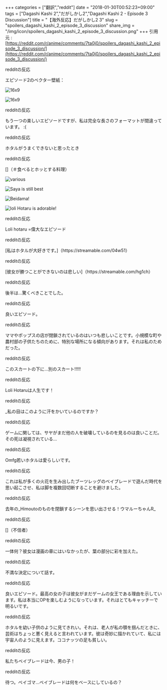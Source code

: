 +++
categories = ["翻訳","reddit"]
date = "2018-01-30T00:52:23+09:00"
tags = ["Dagashi Kashi 2","だがしかし2","Dagashi Kashi 2 - Episode 3 Discussion"]
title = "【海外反応】だがしかし2 3"
slug = "spoilers_dagashi_kashi_2_episode_3_discussion"
share_img = "/img/icon/spoilers_dagashi_kashi_2_episode_3_discussion.png"
+++
引用元 : [https://reddit.com/r/anime/comments/7ta0j0/spoilers_dagashi_kashi_2_episode_3_discussion/](https://reddit.com/r/anime/comments/7ta0j0/spoilers_dagashi_kashi_2_episode_3_discussion/)

<p><span class="reddit-comment">redditの反応</span></p>エピソード2のベクター壁紙：

![16x9](https://i.imgur.com/2JXTusm.png)

![16x9](https://i.imgur.com/3jHU7b4.png)

<p><span class="reddit-comment">redditの反応</span></p>もう一つの楽しいエピソードですが、私は完全な長さのフォーマットが間違っています。 :(

<p><span class="reddit-comment">redditの反応</span></p>ホタルがうまくできないと思ったとき

<p><span class="reddit-comment">redditの反応</span></p>[]（＃食べるとホッとする料理）

![various](https://i.imgur.com/XVQH4MQ.jpg)

![Saya is still best](https://i.imgur.com/Yc7KCdH.jpg)

![Beidama!](https://i.imgur.com/eP5wOKL.png)

![loli Hotaru is adorable!](https://i.imgur.com/8Wnk2na.png)

<p><span class="reddit-comment">redditの反応</span></p>Loli hotaru =偉大なエピソード

<p><span class="reddit-comment">redditの反応</span></p>[私はホタルが大好きです。]（https://streamable.com/04w51）

<p><span class="reddit-comment">redditの反応</span></p>[彼女が勝つことができないのは悲しい]（https://streamable.com/hg1ch）

<p><span class="reddit-comment">redditの反応</span></p>後半は...驚くべきことでした。

<p><span class="reddit-comment">redditの反応</span></p>良いエピソード。

<p><span class="reddit-comment">redditの反応</span></p>ママやポップスの店が閉鎖されているのはいつも悲しいことです。小規模な町や農村部の子供たちのために、特別な場所になる傾向があります。それは私のためだった。

<p><span class="reddit-comment">redditの反応</span></p>このスカートの下に...別のスカート!!!!!

<p><span class="reddit-comment">redditの反応</span></p>Loli Hotaruは人生です！

<p><span class="reddit-comment">redditの反応</span></p>_私の目はこのように汗をかいているのですか？

<p><span class="reddit-comment">redditの反応</span></p>ゲームに関しては、サヤがまだ他の人を破壊しているのを見るのは良いことだ。その死は凝視されている...

<p><span class="reddit-comment">redditの反応</span></p>Omfg若いホタルは愛らしいです。

<p><span class="reddit-comment">redditの反応</span></p>これは私が多くの火花を生み出したブーツレッグのベイブレードで遊んだ時代を思い起こさせ、私は脚を複数回切断することを避けました。

<p><span class="reddit-comment">redditの反応</span></p>去年の_Himoutoのものを閉鎖するシーンを思い出させる！ウマルーちゃんR_

<p><span class="reddit-comment">redditの反応</span></p>[]（不信者）

<p><span class="reddit-comment">redditの反応</span></p>一体何？彼女は漫画の章にはいなかったが、葉の部分に彩を加えた。

<p><span class="reddit-comment">redditの反応</span></p>不満な決定について話す。

<p><span class="reddit-comment">redditの反応</span></p>良いエピソード。最高の女の子は彼女がまだゲームの女王である理由を示しています。私は本当にOPを楽しむようになっています。それはとてもキャッチーで明るいです。

<p><span class="reddit-comment">redditの反応</span></p>ホタルを幼い子供のように見てきれい。それは、老人が私の顎を掴んだときに、芸術はちょっと悪く見えると言われています。彼は奇妙に描かれていて、私には宇宙人のように見えます。ココナッツの足も貧しい。

<p><span class="reddit-comment">redditの反応</span></p>私たちベイブレードは今、男の子！

<p><span class="reddit-comment">redditの反応</span></p>待つ。ベイゴマ...ベイブレードは何をベースにしているの？
